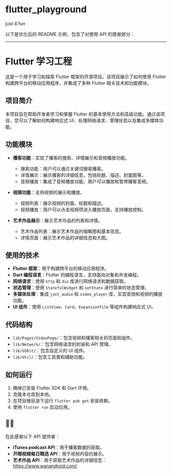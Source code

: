 # flutter_playground
 just 4 fun

以下是优化后的 README 示例，包含了对使用 API 的感谢部分：

---

# Flutter 学习工程

这是一个用于学习和探索 Flutter 框架的开源项目。该项目展示了如何使用 Flutter 构建跨平台的移动应用程序，并集成了多种 Flutter 相关技术和功能模块。

## 项目简介

本项目旨在帮助开发者学习和掌握 Flutter 的基本使用方法和高级功能。通过该项目，您可以了解如何构建响应式 UI、处理网络请求、管理状态以及集成多媒体功能。

## 功能模块

- **播客功能**：实现了播客的搜索、详情展示和音频播放功能。
  - 搜索功能：用户可以通过关键词搜索播客。
  - 详情展示：展示播客的详细信息，包括标题、描述、封面图等。
  - 音频播放：集成了音频播放功能，用户可以播放和暂停播客音频。

- **视频功能**：支持视频的展示和播放。
  - 视频列表：展示视频的封面、标题和描述。
  - 视频播放：用户可以点击视频项进入播放页面，支持播放控制。

- **艺术作品展示**：展示艺术作品的列表和详情。
  - 艺术作品列表：展示艺术作品的缩略图和基本信息。
  - 详情页面：展示艺术作品的详细信息和大图。

## 使用的技术

- **Flutter 框架**：用于构建跨平台的移动应用程序。
- **Dart 编程语言**：Flutter 的编程语言，支持面向对象和并发编程。
- **网络请求**：使用 `http` 和 `dio` 库进行网络请求和数据获取。
- **状态管理**：使用 `StatefulWidget` 和 `setState` 进行简单的状态管理。
- **多媒体处理**：集成 `just_audio` 和 `video_player` 库，实现音频和视频的播放功能。
- **UI 组件**：使用 `ListView`、`Card`、`ExpansionTile` 等组件构建响应式 UI。

## 代码结构

- `lib/Pages/VideoPage/`：包含视频和播客相关的页面和组件。
- `lib/Network/`：包含网络请求的封装和 API 管理。
- `lib/UIKit/`：包含自定义的 UI 组件。
- `lib/Util/`：包含工具类和辅助功能。

## 如何运行

1. 确保已安装 Flutter SDK 和 Dart 环境。
2. 克隆本仓库到本地。
3. 在项目根目录下运行 `flutter pub get` 安装依赖。
4. 使用 `flutter run` 启动应用。

## 👏🏻

在此感谢以下 API 提供者：

- **iTunes podcast API**：用于播客数据的获取。
- **开眼视频每日精选 API**：用于视频内容的展示。
- **艺术作品 API**：用于获取艺术作品的详细信息：https://www.wanandroid.com/


